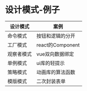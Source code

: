 # 设计模式-例子

| 设计模式      | 案例 |
| ----------- | ----------- |
| 命令模式      | 按钮和逻辑的分开       |
| 工厂模式   | react的Component        |
| 观察者模式   | vue双向数据绑定        |
| 单例模式   | ui库的轻提示        |
| 策略模式   | 动画库的算法函数        |
| 模版模式   | 二次封装表单        |
